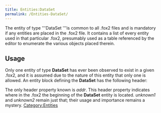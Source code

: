 ```yaml
---
title: Entities:DataSet
permalink: /Entities-DataSet/
---
```


The entity of type '''DataSet '''​is common to all .fox2 files and is
mandatory if any entities are placed in the .fox2 file. It contains a
list of every entity used in that particular .fox2, presumably used as a
table referenced by the editor to enumerate the various objects placed
therein.

## ​Usage

Only one entity of type **DataSet** has ever been observed to exist in a
given .fox2, and it is assumed due to the nature of this entity that
only one is allowed. An entity block defining the **DataSet** has the
following header:

*<entity class="DataSet" classVersion="0" addr="0x02D7DFA0" unknown1="232" unknown2="89171">*

​The only header property known is *addr*​. This header property
indicates where in the .fox2 the beginning of the **DataSet** entity is
located. *unknown1* and *unknown2* remain just that; their usage and
importance remains a mystery.
[Category:Entities](/Category:Entities "wikilink")